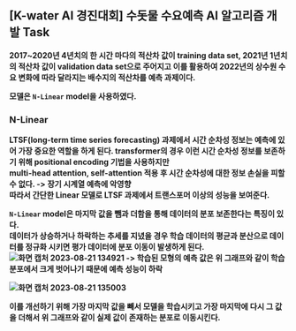## [K-water AI 경진대회] 수돗물 수요예측 AI 알고리즘 개발 <b>Task<b/>

2017~2020년 4년치의 한 시간 마다의 적산차 값이 training data set, 2021년 1년치의 적산차 값이 validation data set으로 주어지고 이를 활용하여 2022년의 상수원 수요 변화에 따라 달라지는 배수지의 적산차를 예측 과제이다. 

모델은 <code>N-Linear</code> model을 사용하였다. 

### N-Linear 

LTSF(long-term time series forecasting) 과제에서 시간 순차성 정보는 예측에 있어 가장 중요한 역할을 하게 된다.
transformer의 경우 이런 시간 순차성 정보를 보존하기 위해 positional encoding 기법을 사용하지만 <br>
multi-head attention, self-attention 적용 후 시간 순차성에 대한 정보 손실을 피할 수 없다. -> 장기 시계열 예측에 악영향 <br>
따라서 간단한 Linear 모델로 LTSF 과제에서 트랜스포머 이상의 성능을 보여준다.
<br>

<code>N-Linear</code> model은 마지막 값을 뺌과 더함을 통해 데이터의 분포 보존한다는 특징이 있다. 
<br>
데이터가 상승하거나 하락하는 추세를 지녔을 경우 학습 데이터의 평균과 분산으로 데이터를 정규화 시키면 평가 데이터에 분포 이동이 발생하게 된다. <br> 
![화면 캡처 2023-08-21 134921](https://github.com/soyekwon/NLinear/assets/55877726/1711afa8-4533-406d-b62d-02f4c1a63964)
-> 학습된 모형의 예측 값은  위 그래프와 같이 학습 분포에서 크게 벗어나기 때문에 예측 성능이 하락 <br>

![화면 캡처 2023-08-21 135003](https://github.com/soyekwon/NLinear/assets/55877726/5efad9af-375a-4281-a8fb-a2be89cabf0f)

이를 개선하기 위해 가장 마지막 값을 빼서 모델을 학습시키고 가장 마지막에 다시 그 값을 더해서 위 그래프와 같이 실제 값이 존재하는 분포로 이동시킨다. 























